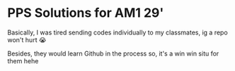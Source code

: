 
# PPS Solutions for AM1 29'

Basically, I was tired sending codes individually to my classmates, ig a repo won't hurt 😭

Besides, they would learn Github in the process so, it's a win win situ for them hehe
